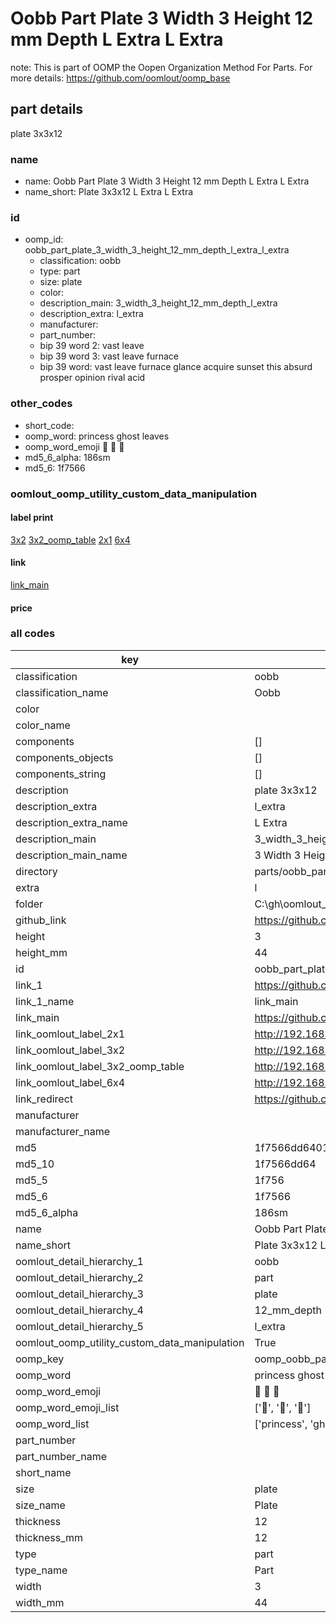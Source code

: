# Oobb Part Plate 3 Width 3 Height 12 mm Depth L Extra L Extra  

note: This is part of OOMP the Oopen Organization Method For Parts. For more details: https://github.com/oomlout/oomp_base

##  part details
  



plate 3x3x12



### name
* name: Oobb Part Plate 3 Width 3 Height 12 mm Depth L Extra L Extra
* name_short: Plate 3x3x12 L Extra L Extra
### id
* oomp_id: oobb_part_plate_3_width_3_height_12_mm_depth_l_extra_l_extra
  * classification: oobb
  * type: part
  * size: plate
  * color: 
  * description_main: 3_width_3_height_12_mm_depth_l_extra
  * description_extra: l_extra
  * manufacturer: 
  * part_number: 
  * bip 39 word 2: vast leave
  * bip 39 word 3: vast leave furnace
  * bip 39 word: vast leave furnace glance acquire sunset this absurd prosper opinion rival acid

### other_codes
* short_code: 
* oomp_word: princess ghost leaves
* oomp_word_emoji :princess: :ghost: :leaves:
* md5_6_alpha: 186sm
* md5_6: 1f7566






### oomlout_oomp_utility_custom_data_manipulation
#### label print
[3x2](http://192.168.1.245:1112/?label=oomp%20186sm)
[3x2_oomp_table](http://192.168.1.108:1112/?label=oomp%20186sm)
[2x1](http://192.168.1.242:1112/?label=oomp%20186sm)
[6x4](http://192.168.1.55:1112/?label=oomp%20186sm)    

#### link

[link_main](https://github.com/oomlout/oomlout_oobb_version_4_generated_parts/tree/main/navigation_oomp/oobb/part/plate/3_width_3_height_12_mm_depth_l_extra/l_extra/part)                              

#### price







### all codes 
| key | value |  
| --- | --- |  
| classification | oobb |  
| classification_name | Oobb |  
| color |  |  
| color_name |  |  
| components | [] |  
| components_objects | [] |  
| components_string | [] |  
| description | plate 3x3x12 |  
| description_extra | l_extra |  
| description_extra_name | L Extra |  
| description_main | 3_width_3_height_12_mm_depth_l_extra |  
| description_main_name | 3 Width 3 Height 12 mm Depth L Extra |  
| directory | parts/oobb_part_plate_3_width_3_height_12_mm_depth_l_extra_l_extra |  
| extra | l |  
| folder | C:\gh\oomlout_oobb_version_4_generated_parts\parts\oobb_part_plate_3_width_3_height_12_mm_depth_l_extra_l_extra |  
| github_link | https://github.com/oomlout/oomlout_oomp_part_src/tree/main/parts/oobb_part_plate_3_width_3_height_12_mm_depth_l_extra_l_extra |  
| height | 3 |  
| height_mm | 44 |  
| id | oobb_part_plate_3_width_3_height_12_mm_depth_l_extra_l_extra |  
| link_1 | https://github.com/oomlout/oomlout_oobb_version_4_generated_parts/tree/main/navigation_oomp/oobb/part/plate/3_width_3_height_12_mm_depth_l_extra/l_extra/part |  
| link_1_name | link_main |  
| link_main | https://github.com/oomlout/oomlout_oobb_version_4_generated_parts/tree/main/navigation_oomp/oobb/part/plate/3_width_3_height_12_mm_depth_l_extra/l_extra/part |  
| link_oomlout_label_2x1 | http://192.168.1.242:1112/?label=oomp%20186sm |  
| link_oomlout_label_3x2 | http://192.168.1.245:1112/?label=oomp%20186sm |  
| link_oomlout_label_3x2_oomp_table | http://192.168.1.108:1112/?label=oomp%20186sm |  
| link_oomlout_label_6x4 | http://192.168.1.55:1112/?label=oomp%20186sm |  
| link_redirect | https://github.com/oomlout/oomlout_oobb_version_4_generated_parts/tree/main/parts/_plate_03_03_12_ex_l |  
| manufacturer |  |  
| manufacturer_name |  |  
| md5 | 1f7566dd64011c1b6601162abc9fbf8d |  
| md5_10 | 1f7566dd64 |  
| md5_5 | 1f756 |  
| md5_6 | 1f7566 |  
| md5_6_alpha | 186sm |  
| name | Oobb Part Plate 3 Width 3 Height 12 mm Depth L Extra L Extra |  
| name_short | Plate 3x3x12 L Extra L Extra |  
| oomlout_detail_hierarchy_1 | oobb |  
| oomlout_detail_hierarchy_2 | part |  
| oomlout_detail_hierarchy_3 | plate |  
| oomlout_detail_hierarchy_4 | 12_mm_depth |  
| oomlout_detail_hierarchy_5 | l_extra |  
| oomlout_oomp_utility_custom_data_manipulation | True |  
| oomp_key | oomp_oobb_part_plate_3_width_3_height_12_mm_depth_l_extra_l_extra |  
| oomp_word | princess ghost leaves |  
| oomp_word_emoji | :princess: :ghost: :leaves: |  
| oomp_word_emoji_list | [':princess:', ':ghost:', ':leaves:'] |  
| oomp_word_list | ['princess', 'ghost', 'leaves'] |  
| part_number |  |  
| part_number_name |  |  
| short_name |  |  
| size | plate |  
| size_name | Plate |  
| thickness | 12 |  
| thickness_mm | 12 |  
| type | part |  
| type_name | Part |  
| width | 3 |  
| width_mm | 44 |  
